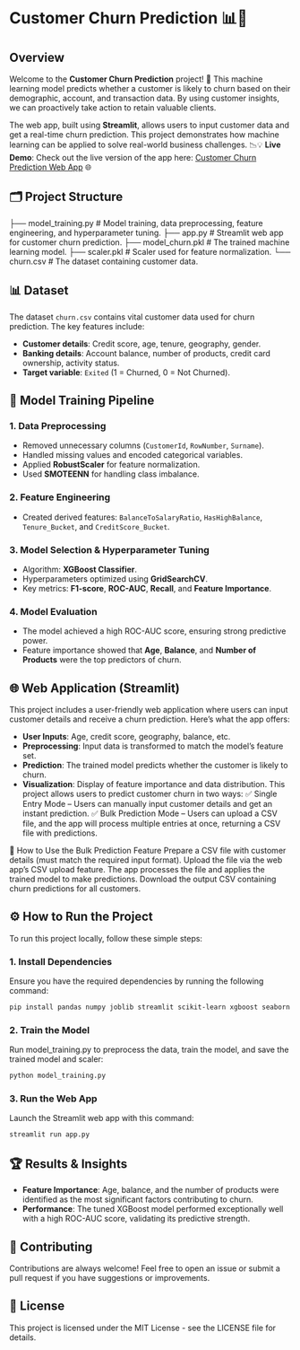 # Customer Churn Prediction 📊🚀

## Overview
Welcome to the **Customer Churn Prediction** project! 🎯 This machine learning model predicts whether a customer is likely to churn based on their demographic, account, and transaction data. By using customer insights, we can proactively take action to retain valuable clients.

The web app, built using **Streamlit**, allows users to input customer data and get a real-time churn prediction. This project demonstrates how machine learning can be applied to solve real-world business challenges. 📉💡
**Live Demo**: Check out the live version of the app here: [Customer Churn Prediction Web App](https://customerchurnprediction-a.streamlit.app/) 🌐

## 🗂️ Project Structure
├── model_training.py # Model training, data preprocessing, feature engineering, and hyperparameter tuning. ├── app.py # Streamlit web app for customer churn prediction. ├── model_churn.pkl # The trained machine learning model. ├── scaler.pkl # Scaler used for feature normalization. └── churn.csv # The dataset containing customer data.


## 📊 Dataset
The dataset `churn.csv` contains vital customer data used for churn prediction. The key features include:

- **Customer details**: Credit score, age, tenure, geography, gender.
- **Banking details**: Account balance, number of products, credit card ownership, activity status.
- **Target variable**: `Exited` (1 = Churned, 0 = Not Churned).

## 🚀 Model Training Pipeline
### 1. **Data Preprocessing**
   - Removed unnecessary columns (`CustomerId`, `RowNumber`, `Surname`).
   - Handled missing values and encoded categorical variables.
   - Applied **RobustScaler** for feature normalization.
   - Used **SMOTEENN** for handling class imbalance.

### 2. **Feature Engineering**
   - Created derived features: `BalanceToSalaryRatio`, `HasHighBalance`, `Tenure_Bucket`, and `CreditScore_Bucket`.

### 3. **Model Selection & Hyperparameter Tuning**
   - Algorithm: **XGBoost Classifier**.
   - Hyperparameters optimized using **GridSearchCV**.
   - Key metrics: **F1-score**, **ROC-AUC**, **Recall**, and **Feature Importance**.

### 4. **Model Evaluation**
   - The model achieved a high ROC-AUC score, ensuring strong predictive power.
   - Feature importance showed that **Age**, **Balance**, and **Number of Products** were the top predictors of churn.

## 🌐 Web Application (Streamlit)
This project includes a user-friendly web application where users can input customer details and receive a churn prediction. Here’s what the app offers:

- **User Inputs**: Age, credit score, geography, balance, etc.
- **Preprocessing**: Input data is transformed to match the model’s feature set.
- **Prediction**: The trained model predicts whether the customer is likely to churn.
- **Visualization**: Display of feature importance and data distribution.
This project allows users to predict customer churn in two ways:
✅ Single Entry Mode – Users can manually input customer details and get an instant prediction.
✅ Bulk Prediction Mode – Users can upload a CSV file, and the app will process multiple entries at once, returning a CSV file with predictions.

📌 How to Use the Bulk Prediction Feature
Prepare a CSV file with customer details (must match the required input format).
Upload the file via the web app’s CSV upload feature.
The app processes the file and applies the trained model to make predictions.
Download the output CSV containing churn predictions for all customers.

## ⚙️ How to Run the Project
To run this project locally, follow these simple steps:

### 1. Install Dependencies
Ensure you have the required dependencies by running the following command:
```bash
pip install pandas numpy joblib streamlit scikit-learn xgboost seaborn imbalanced-learn matplotlib
```
### 2. Train the Model
Run model_training.py to preprocess the data, train the model, and save the trained model and scaler:
```bash
python model_training.py
```
### 3. Run the Web App
Launch the Streamlit web app with this command:
```bash
streamlit run app.py
```

## 🏆 Results & Insights
- **Feature Importance**: Age, balance, and the number of products were identified as the most significant factors contributing to churn.
- **Performance**: The tuned XGBoost model performed exceptionally well with a high ROC-AUC score, validating its predictive strength.

## 🤝 Contributing
Contributions are always welcome! Feel free to open an issue or submit a pull request if you have suggestions or improvements.

## 📑 License
This project is licensed under the MIT License - see the LICENSE file for details.
